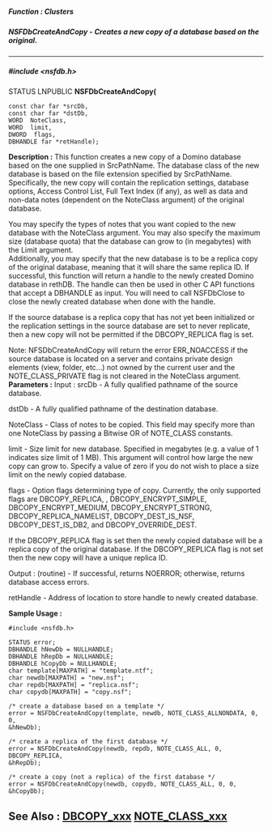 ##### Function : Clusters
##### NSFDbCreateAndCopy - Creates a new copy of a database based on the original.
---
##### #include <nsfdb.h>
STATUS LNPUBLIC **NSFDbCreateAndCopy(**

	const char far *srcDb,
	const char far *dstDb,
	WORD  NoteClass,
	WORD  limit,
	DWORD  flags,
	DBHANDLE far *retHandle);
**Description :**
This function creates a new copy of a Domino database based on the one supplied 
in SrcPathName.  The database class of the new database is based on the file 
extension specified by SrcPathName.  Specifically, the new copy will contain 
the replication settings, database options, Access Control List, Full Text 
Index (if any),  as well as data and non-data notes (dependent on the NoteClass 
argument) of  the original database. 

You may specify the types of notes that you want copied to the new database 
with the NoteClass argument.  You may also specify the maximum size (database 
quota) that the database can grow to (in megabytes) with the Limit argument.  
Additionally, you may specify that the new database is to be a replica copy of 
the original database, meaning that it will share the same replica ID.  If 
successful, this function will return a handle to the newly created Domino 
database in rethDB.  The handle can then be used in other C API functions that 
accept a DBHANDLE as input.  You will need to call NSFDbClose to close the 
newly created database when done with the handle.

If the source database is a replica copy that has not yet been initialized or 
the replication settings in the source database are set to never replicate,  
then a new copy will not be permitted if the DBCOPY_REPLICA flag is set.

Note:  NFSDbCreateAndCopy will return the error ERR_NOACCESS if the source 
database is located on a server and contains private design elements (view, 
folder, etc...) not owned by the current user and the NOTE_CLASS_PRIVATE flag 
is not cleared in the NoteClass argument.
**Parameters :**
Input :
srcDb  -  A fully qualified pathname of the source database.

dstDb  -  A fully qualified pathname of the destination database.

NoteClass  -  Class of notes to be copied.  This field may specify more than one NoteClass by passing a Bitwise OR of NOTE_CLASS constants.

limit  -  Size limit for new database.  Specified in megabytes (e.g. a value of 1 indicates size limit of 1 MB).  This argument will control how large the new copy can grow to.  Specify a value of zero if you do not wish to place a size limit on the newly copied database.

flags  -  Option flags determining type of copy.  Currently, the only supported flags are DBCOPY_REPLICA, , DBCOPY_ENCRYPT_SIMPLE, DBCOPY_ENCRYPT_MEDIUM, DBCOPY_ENCRYPT_STRONG, DBCOPY_REPLICA_NAMELIST, DBCOPY_DEST_IS_NSF, DBCOPY_DEST_IS_DB2, and DBCOPY_OVERRIDE_DEST.

If the DBCOPY_REPLICA flag is set then the newly copied database will be a replica copy of the original database.  If the DBCOPY_REPLICA flag is not set then the new copy will have a unique replica ID.

Output :
(routine)  -  If successful,  returns NOERROR; otherwise, returns database access errors.


retHandle  -  Address of location to store handle to newly created database.

**Sample Usage :**
```
#include <nsfdb.h>

STATUS error;
DBHANDLE hNewDb = NULLHANDLE;
DBHANDLE hRepDb = NULLHANDLE;
DBHANDLE hCopyDb = NULLHANDLE;
char template[MAXPATH] = "template.ntf";
char newdb[MAXPATH] = "new.nsf";
char repdb[MAXPATH] = "replica.nsf";
char copydb[MAXPATH] = "copy.nsf";
	 
/* create a database based on a template */
error = NSFDbCreateAndCopy(template, newdb, NOTE_CLASS_ALLNONDATA, 0, 0, 
&hNewDb);

/* create a replica of the first database */
error = NSFDbCreateAndCopy(newdb, repdb, NOTE_CLASS_ALL, 0, DBCOPY_REPLICA,  
&hRepDb);

/* create a copy (not a replica) of the first database */
error = NSFDbCreateAndCopy(newdb, copydb, NOTE_CLASS_ALL, 0, 0, &hCopyDb);
```
**See Also :**
[DBCOPY_xxx](D:/md_files/DBCOPY_xxx.md)
[NOTE_CLASS_xxx](D:/md_files/NOTE_CLASS_xxx.md)
---
